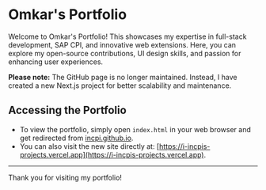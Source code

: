 # Omkar's Portfolio

Welcome to Omkar's Portfolio! This showcases my expertise in full-stack development, SAP CPI, and innovative web extensions. Here, you can explore my open-source contributions, UI design skills, and passion for enhancing user experiences.

**Please note:** The GitHub page is no longer maintained. Instead, I have created a new Next.js project for better scalability and maintenance.

## Accessing the Portfolio

- To view the portfolio, simply open `index.html` in your web browser and get redirected from [incpi.github.io](https://incpi.github.io).
- You can also visit the new site directly at: [https://i-incpis-projects.vercel.app](https://i-incpis-projects.vercel.app).

---

Thank you for visiting my portfolio!
